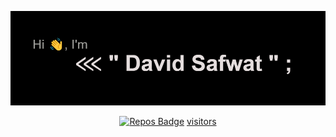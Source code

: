 [<img src="https://github.com/DEViids2/DEViids2/blob/main/assets/download%20(7).png" alt="👋 Hi there! I'm (A Software Engineer)|https://deviids2.hashnode.dev)" title="👋 Hi there! I'm (A Software Engineer)|https://deviids2.hashnode.dev)"/>](https://deviids2.hashnode.dev)
<div align="center">
  
[![Repos Badge](https://badges.pufler.dev/repos/DEViids2)](https://badges.pufler.dev)
[visitors](https://visitor-badge-reloaded.herokuapp.com/badge?page_id=DEViids2.DEViids2&color=3869FF)

</div>
